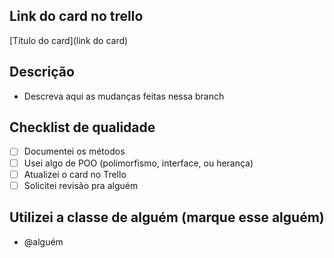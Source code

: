 ## Link do card no trello
[Título do card](link do card)

## Descrição
-  Descreva aqui as mudanças feitas nessa branch

## Checklist de qualidade
- [ ] Documentei os métodos
- [ ] Usei algo de POO (polimorfismo, interface, ou herança)
- [ ] Atualizei o card no Trello
- [ ] Solicitei revisão pra alguém

## Utilizei a classe de alguém (marque esse alguém)
- @alguém